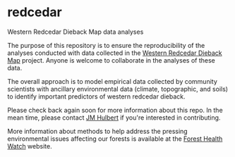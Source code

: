 # redcedar
Western Redcedar Dieback Map data analyses

The purpose of this repository is to ensure the reproducibility of the analyses conducted with data collected in the [Western Redcedar Dieback Map](https://www.inaturalist.org/projects/western-redcedar-dieback-map) project. Anyone is welcome to collaborate in the analyses of these data. 

The overall approach is to model empirical data collected by community scientists with ancillary environmental data (climate, topographic, and soils) to identify important predictors of western redcedar dieback. 

Please check back again soon for more information about this repo. In the mean time, please contact [JM Hulbert](https://jmhulbert.github.io) if you're interested in contributing. 

More information about methods to help address the pressing environmental issues affecting our forests is available at the [Forest Health Watch](https://foresthealth.org) website.
